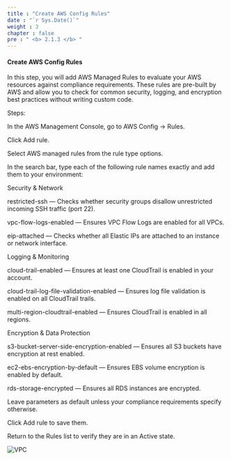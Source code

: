 ```yaml
---
title : "Create AWS Config Rules"
date : "`r Sys.Date()`"
weight : 3
chapter : false
pre : " <b> 2.1.3 </b> "
---
```


#### Create AWS Config Rules
In this step, you will add AWS Managed Rules to evaluate your AWS resources against compliance requirements. These rules are pre-built by AWS and allow you to check for common security, logging, and encryption best practices without writing custom code.

Steps:

In the AWS Management Console, go to AWS Config → Rules.

Click Add rule.

Select AWS managed rules from the rule type options.

In the search bar, type each of the following rule names exactly and add them to your environment:

Security & Network

restricted-ssh — Checks whether security groups disallow unrestricted incoming SSH traffic (port 22).

vpc-flow-logs-enabled — Ensures VPC Flow Logs are enabled for all VPCs.

eip-attached — Checks whether all Elastic IPs are attached to an instance or network interface.

Logging & Monitoring

cloud-trail-enabled — Ensures at least one CloudTrail is enabled in your account.

cloud-trail-log-file-validation-enabled — Ensures log file validation is enabled on all CloudTrail trails.

multi-region-cloudtrail-enabled — Ensures CloudTrail is enabled in all regions.

Encryption & Data Protection

s3-bucket-server-side-encryption-enabled — Ensures all S3 buckets have encryption at rest enabled.

ec2-ebs-encryption-by-default — Ensures EBS volume encryption is enabled by default.

rds-storage-encrypted — Ensures all RDS instances are encrypted.

Leave parameters as default unless your compliance requirements specify otherwise.

Click Add rule to save them.

Return to the Rules list to verify they are in an Active state.

![VPC](/images/2.prerequisite/018-createsubnet.png)




